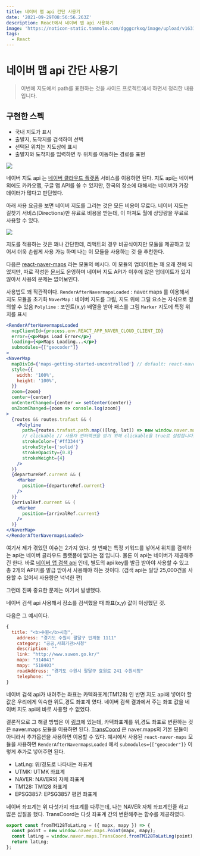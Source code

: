 ```yaml
---
title: 네이버 맵 api 간단 사용기
date: '2021-09-29T08:56:56.263Z'
description: React에서 네이버 맵 api 사용하기
image: 'https://noticon-static.tammolo.com/dgggcrkxq/image/upload/v1631952584/tlog/cover/naver-login_m0doid.png'
tags:
  - React
---
```


# 네이버 맵 api 간단 사용기

> 이번에 지도에서 path를 표현하는 것을 사이드 프로젝트에서 하면서 정리한 내용입니다.
> 

## 구현한 스펙

- 국내 지도가 표시
- 출발지, 도착지를 검색하여 선택
- 선택된 위치는 지도상에 표시
- 출발지와 도착지를 입력하면 두 위치를 이동하는 경로를 표현

![](https://noticon-static.tammolo.com/dgggcrkxq/image/upload/v1632845378/tlog/up7apsgnys5khxe1e0zg.png)

네이버 지도 api 는 [네이버 클라우드 플랫폼](https://www.ncloud.com/product/applicationService/maps) 서비스를 이용하면 된다. 지도 api는 네이버 외에도 카카오맵, 구글 맵 API를 쓸 수 있지만, 한국의 장소에 대해서는 네이버가 가장 데이터가 많다고 판단했다.

아래 사용 요금을 보면 네이버 지도를 그리는 것은 모든 비용이 무료다. 네이버 지도는 길찾기 서비스(Directions)만 유료로 비용을 받는데, 이 마져도 월에 상당량을 무료로 사용할 수 있다.

![](https://noticon-static.tammolo.com/dgggcrkxq/image/upload/v1632845378/tlog/rksfww1i00xzqwaqbpty.png)

지도를 적용하는 것은 꽤나 간단한데, 리액트의 경우 비공식이지만 모듈을 제공하고 있어서 더욱 손쉽게 사용 가능 하며 나는 이 모듈을 사용하는 것 을 추천한다.

다음은 [react-naver-maps](https://www.npmjs.com/package/react-naver-maps) 라는 모듈의 예시다. 이 모듈의 업데이트는 꽤 오래 전에 되었지만, 따로 작성한 [문서](https://zeakd.github.io/react-naver-maps/)도 운영하며 네이버 지도 API가 이후에 많은 업데이트가 있지 않아서 사용의 문제는 없어보인다.

사용법도 꽤 직관적이다.
 `RenderAfterNavermapsLoaded` : naver.maps 를 이용해서 지도 모듈을 초기화 
 `NaverMap` : 네이버 지도를 그림, 지도 위에 그릴 요소는 자식으로 정의할 수 있음
 `Polyline` : 포인트(x,y) 배열을 받아 패스를 그림
 `Marker` 지도에 특정 위치를 표시

```jsx
<RenderAfterNavermapsLoaded
  ncpClientId={process.env.REACT_APP_NAVER_CLOUD_CLIENT_ID} 
  error={<p>Maps Load Error</p>}
  loading={<p>Maps Loading...</p>}
  submodules={["geocoder"]}
>
<NaverMap 
  mapDivId={'maps-getting-started-uncontrolled'} // default: react-naver-map
  style={{
    width: '100%',
    height: '100%',
  }}
  zoom={zoom}
  center={center}
  onCenterChanged={center => setCenter(center)}
  onZoomChanged={zoom => console.log(zoom)}
>
  {routes && routes.trafast && (
    <Polyline 
      path={routes.trafast.path.map(([lng, lat]) => new window.naver.maps.LatLng(lat, lng))}
      // clickable // 사용자 인터랙션을 받기 위해 clickable을 true로 설정합니다.
      strokeColor={'#ff3344'}
      strokeStyle={'solid'}
      strokeOpacity={0.8}
      strokeWeight={4}        
    />
  )}
  {departureRef.current && (
    <Marker 
      position={departureRef.current}
    />
  )}
  {arrivalRef.current && (
    <Marker 
      position={arrivalRef.current}
    />
  )}
</NaverMap>
</RenderAfterNavermapsLoaded>
```

여기서 제가 겪었던 이슈는 2가지 였다. 첫 번째는 특정 키워드를 넣어서 위치를 검색하는 api는 네이버 클라우드 플랫폼에 없다는 점 입니다. 물론 이 api는 네이버가 제공해주긴 한다. 바로 [네이버 앱 검색 api](https://developers.naver.com/) 인데, 별도의 api key를 발급 받아야 사용할 수 있고 총 2개의 API키를 발급 받아서 사용해야 하는 것이다. (검색 api는 일당 25,000건을 사용할 수 있어서 사용량은 넉넉한 편)

그런데 진짜 중요한 문제는 여기서 발생했다.

네이버 검색 api 사용해서 장소를 검색했을 때 좌표(x,y) 값이 이상했던 것. 

다음은 그 예시이다.

```jsx
{
  title: "<b>수원</b>시청",
	address: "경기도 수원시 팔달구 인계동 1111"
	category: "공공,사회기관>시청"
	description: ""
	link: "http://www.suwon.go.kr/"
	mapx: "314041"
	mapy: "518403"
	roadAddress: "경기도 수원시 팔달구 효원로 241 수원시청"
	telephone: ""
}
```

네이버 검색 api가 내려주는 좌표는 카텍좌표계(TM128) 인 반면 지도 api에 넣어야 할 값은 우리에게 익숙한 위도,경도 좌표계 였다. 네이버 검색 결과에서 주는 좌표 값을 네이버 지도 api에 바로 사용할 수 없었다.

결론적으로 그 해결 방법은 이 [링크](https://developers.naver.com/forum/posts/30323)에 있는데, 카텍좌표계를 위,경도 좌표로 변환하는 것은 naver.maps 모듈을 이용하면 된다. [TransCoord](https://navermaps.github.io/maps.js/docs/naver.maps.TransCoord.html) 은 naver.maps의 기본 모듈이 아니라서 추가옵션을 사용하면 이용할 수 있다. 예시에서 사용된 `react-naver-maps` 모듈을 사용하면 `RenderAfterNavermapsLoaded` 에서 `submodules={["geocoder"]}` 이렇게 추가로 넣어주면 된다.

- LatLng: 위/경도로 나타내는 좌표계
- UTMK: UTMK 좌표계
- NAVER: NAVER의 자체 좌표계
- TM128: TM128 좌표계
- EPSG3857: EPSG3857 평면 좌표계

네이버 좌표계는 위 다섯가지 좌표계를 다루는데, 나는 NAVER 자체 좌표계인줄 하고 많은 삽질을 했다. TransCoord는 다섯 좌표계 간의 변환해주는 함수를 제공하였다.

```jsx
export const fromTM128ToLatLng = ({ mapx, mapy }) => {
  const point = new window.naver.maps.Point(mapx, mapy);
  const latLng = window.naver.maps.TransCoord.fromTM128ToLatLng(point);
  return latLng;
};
```